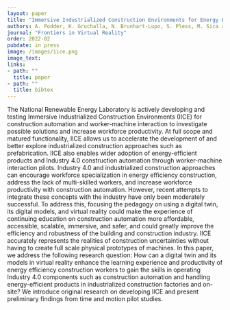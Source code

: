 ```yaml
---
layout: paper
title: "Immersive Industrialized Construction Environments for Energy Efficiency Construction Workforce"
authors: A. Podder, K. Gruchalla, N. Brunhart-Lupo, S. Pless, M. Sica and P. Lacchin
journal: "Frontiers in Virtual Reality"
order: 2022-02
pubdate: in press
image: /images/iice.png
image_text: 
links:
- path: ""
  title: paper
- path: ""
  title: bibtex
---
```

The National Renewable Energy Laboratory is actively developing and testing Immersive Industrialized Construction Environments (IICE) for construction automation and worker-machine interaction to investigate possible solutions and increase workforce productivity. At full scope and matured functionality, IICE allows us to accelerate the development of and better explore industrialized construction approaches such as prefabrication. IICE also enables wider adoption of energy-efficient products and Industry 4.0 construction automation through worker-machine interaction pilots. Industry 4.0 and industrialized construction approaches can encourage workforce specialization in energy efficiency construction, address the lack of multi-skilled workers, and increase workforce productivity with construction automation. However, recent attempts to integrate these concepts with the industry have only been moderately successful. To address this, focusing the pedagogy on using a digital twin, its digital models, and virtual reality could make the experience of continuing education on construction automation more affordable, accessible, scalable, immersive, and safer, and could greatly improve the efficiency and robustness of the building and construction industry. IICE accurately represents the realities of construction uncertainties without having to create full scale physical prototypes of machines. In this paper, we address the following research question: How can a digital twin and its models in virtual reality enhance the learning experience and productivity of energy efficiency construction workers to gain the skills in operating Industry 4.0 components such as construction automation and handling energy-efficient products in industrialized construction factories and on-site? We introduce original research on developing IICE and present preliminary findings from time and motion pilot studies.
